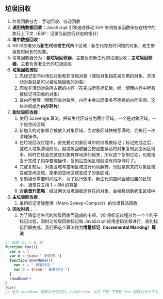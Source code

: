 ## 垃圾回收
1. 垃圾回收分为：手动回收、自动回收
2. **调用栈数据回收**：JavaScript 引擎通过移动 ESP 来销毁该函数保存在栈中的执行上下文（ESP：记录当前执行状态的指针）
3. **堆中数据回收**：
  1. V8 中把堆分为**新生代**和**老生代**两个区域：新生代存放时间短的对象，老生带存放时间长的对象。
  2. 垃圾回收器分为：**副垃圾回收器**，主要负责新生代的垃圾回收；**主垃圾回收器**，主要负责老生代的垃圾回收
  3. **垃圾回收流程**：
     1. 先标记空间中活动对象和非活动对象（活动对象指在被引用的对象，非活动对象就是可以被垃圾回收的对象）
     2. 回收非活动对象所占据的内存（在完成所有标记后，统一清理内存中所有被标记可回收的对象）
     3. 做内存整理（频繁回收对象后，内存中会出现很多不连续的内存空间，这些空间成为**内存碎片**）
  4. **副垃圾回收器**：
     1. 使用 Scavenge 算法，把新生代区域分为两个区域，一个是对象区域，一个是空闲区域
     2. 新加入的对象都会被放入对象区域，当对象区域快被写满时，会执行一次清理操作。
     3. 在垃圾回收过程中，首先要对对象区域中的垃圾做标记；标记完成之后，就进入垃圾清理阶段，副垃圾回收器会把这些存活的对象复制到空闲区域中，同时它还会把这些对象有序地排列起来，所以这个复制过程，也就相当于完成了内存整理操作，复制后空闲区域就没有内存碎片了。
     4. 完成复制后，对象区域与空闲区域进行角色翻转，也就是原来的对象区域变成空闲区域，原来的空闲区域变成了对象区域。
     5. 复制操作需要时间成本，为了执行效率，新生代的空间会被设置的比较小。通常只支持 1 ~ 8M 的容量
     6. **对象晋升策略**：经过两次垃圾回收还存在的对象，会被移动到老生区域中
  5. **主垃圾回收器**：
     1. 采用标记清除整理（Mark-Sweep-Compact）的垃圾算法回收
4. **回收时机**：
   1. 为了降低老生代的垃圾回收而造成的卡顿，V8 将标记过程分为一个个的子标记过程，同时让垃圾回收标记和 JavaScript 应用逻辑交替进行，直到标记阶段完成，我们把这个算法称为**增量标记（Incremental Marking）算法** 

```js
// 如图（6、7、8、9）
function foo(){
  var a = 1
  var b = {name:" 极客邦 "}
  function showName(){
    var c = " 极客时间 "
    var d = {name:" 极客时间 "}
  }
  showName()
}
foo()
// 当执 showName 函数执行完成后，JavaScript 会将 ESP 下移到 foo 函数执行上下文，同时销毁 showName 执行上下文
```